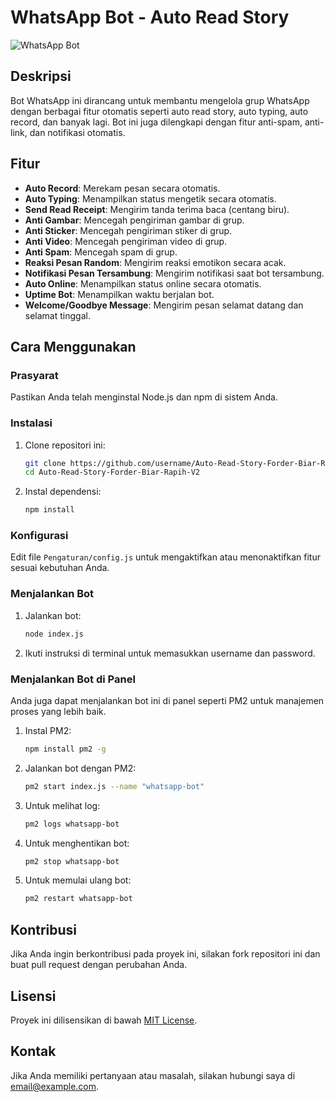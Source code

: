 # WhatsApp Bot - Auto Read Story

![WhatsApp Bot](https://files.catbox.moe/wdmwak.jpg)

## Deskripsi

Bot WhatsApp ini dirancang untuk membantu mengelola grup WhatsApp dengan berbagai fitur otomatis seperti auto read story, auto typing, auto record, dan banyak lagi. Bot ini juga dilengkapi dengan fitur anti-spam, anti-link, dan notifikasi otomatis.

## Fitur

- **Auto Record**: Merekam pesan secara otomatis.
- **Auto Typing**: Menampilkan status mengetik secara otomatis.
- **Send Read Receipt**: Mengirim tanda terima baca (centang biru).
- **Anti Gambar**: Mencegah pengiriman gambar di grup.
- **Anti Sticker**: Mencegah pengiriman stiker di grup.
- **Anti Video**: Mencegah pengiriman video di grup.
- **Anti Spam**: Mencegah spam di grup.
- **Reaksi Pesan Random**: Mengirim reaksi emotikon secara acak.
- **Notifikasi Pesan Tersambung**: Mengirim notifikasi saat bot tersambung.
- **Auto Online**: Menampilkan status online secara otomatis.
- **Uptime Bot**: Menampilkan waktu berjalan bot.
- **Welcome/Goodbye Message**: Mengirim pesan selamat datang dan selamat tinggal.

## Cara Menggunakan

### Prasyarat

Pastikan Anda telah menginstal Node.js dan npm di sistem Anda.

### Instalasi

1. Clone repositori ini:
    ```bash
    git clone https://github.com/username/Auto-Read-Story-Forder-Biar-Rapih-V2.git
    cd Auto-Read-Story-Forder-Biar-Rapih-V2
    ```

2. Instal dependensi:
    ```bash
    npm install
    ```

### Konfigurasi

Edit file `Pengaturan/config.js` untuk mengaktifkan atau menonaktifkan fitur sesuai kebutuhan Anda.

### Menjalankan Bot

1. Jalankan bot:
    ```bash
    node index.js
    ```

2. Ikuti instruksi di terminal untuk memasukkan username dan password.

### Menjalankan Bot di Panel

Anda juga dapat menjalankan bot ini di panel seperti PM2 untuk manajemen proses yang lebih baik.

1. Instal PM2:
    ```bash
    npm install pm2 -g
    ```

2. Jalankan bot dengan PM2:
    ```bash
    pm2 start index.js --name "whatsapp-bot"
    ```

3. Untuk melihat log:
    ```bash
    pm2 logs whatsapp-bot
    ```

4. Untuk menghentikan bot:
    ```bash
    pm2 stop whatsapp-bot
    ```

5. Untuk memulai ulang bot:
    ```bash
    pm2 restart whatsapp-bot
    ```

## Kontribusi

Jika Anda ingin berkontribusi pada proyek ini, silakan fork repositori ini dan buat pull request dengan perubahan Anda.

## Lisensi

Proyek ini dilisensikan di bawah [MIT License](LICENSE).

## Kontak

Jika Anda memiliki pertanyaan atau masalah, silakan hubungi saya di [email@example.com](mailto:email@example.com).
